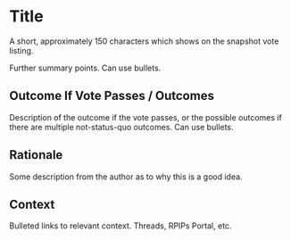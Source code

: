
# Title

A short, approximately 150 characters which shows on the snapshot vote listing.

Further summary points. Can use bullets.

## Outcome If Vote Passes / Outcomes

Description of the outcome if the vote passes, or the possible outcomes if there are multiple not-status-quo outcomes. Can use bullets.

## Rationale

Some description from the author as to why this is a good idea.

## Context

Bulleted links to relevant context. Threads, RPIPs Portal, etc. 